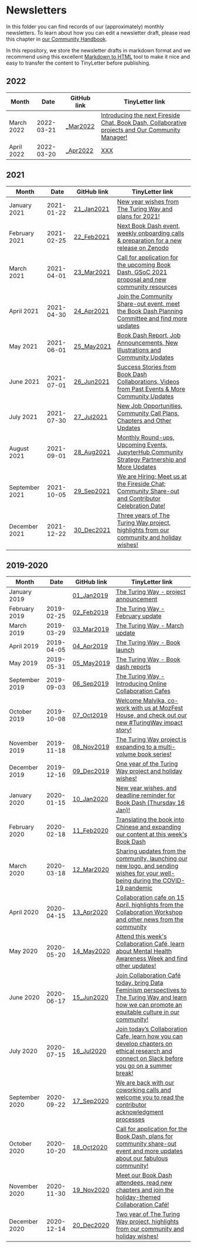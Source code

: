 # Newsletters

In this folder you can find records of our (approximately) monthly newsletters.
To learn about how you can edit a newsletter draft, please read this chapter in [our Community Handbook](https://the-turing-way.netlify.app/community-handbook/newsletters.html).

In this repository, we store the newsletter drafts in markdown format and we recommend using this excellent [Markdown to HTML](https://www.browserling.com/tools/markdown-to-html) tool to make it nice and easy to transfer the content to TinyLetter before publishing.

## 2022

| Month | Date | GitHub link | TinyLetter link |
| ----- | ---- |----------- | --------------- |
| March 2022 | 2022-03-21 | [_Mar2022](newsletter_21_Mar2022.md) | [Introducing the next Fireside Chat, Book Dash, Collaborative projects and Our Community Manager!](https://tinyletter.com/TuringWay/letters/introducing-the-next-fireside-chat-book-dash-collaborative-projects-and-our-community-manager) |
| April 2022 | 2022-03-20 | [_Apr2022](newsletter_20_Apr2022.md) | [XXX](https://tinyletter.com/TuringWay/letters/introducing-the-next-fireside-chat-book-dash-collaborative-projects-and-our-community-manager) |

## 2021

| Month | Date | GitHub link | TinyLetter link |
| ----- | ---- |----------- | --------------- |
| January 2021 | 2021-01-22 | [21_Jan2021](newsletter_21_Jan2021.md) | [New year wishes from The Turing Way and plans for 2021!](https://tinyletter.com/TuringWay/letters/new-year-wishes-from-the-turing-way-and-plans-for-2021) |
| February 2021 | 2021-02-25 | [22_Feb2021](newsletter_22_Feb2021.md) | [Next Book Dash event, weekly onboarding calls & preparation for a new release on Zenodo](https://tinyletter.com/TuringWay/letters/next-book-dash-event-weekly-onboarding-calls-preparation-for-a-new-release-on-zenodo) |
| March 2021 | 2021-04-01 | [23_Mar2021](newsletter_23_Mar2021.md) | [Call for application for the upcoming Book Dash, GSoC 2021 proposal and new community resources](https://tinyletter.com/TuringWay/letters/call-for-application-for-the-upcoming-book-dash-gsoc-2021-proposal-and-new-community-resources) |
| April 2021 | 2021-04-30 | [24_Apr2021](newsletter_24_Apr2021.md) | [Join the Community Share-out event, meet the Book Dash Planning Committee and find more updates](https://tinyletter.com/TuringWay/letters/join-the-community-share-out-event-meet-the-book-dash-planning-committee-and-find-more-updates) |
| May 2021 | 2021-06-01 | [25_May2021](newsletter_25_Jun2021.md) | [Book Dash Report, Job Announcements, New Illustrations and Community Updates](https://tinyletter.com/TuringWay/letters/book-dash-report-job-announcements-new-illustrations-and-community-updates) |
| June 2021 | 2021-07-01 | [26_Jun2021](newsletter_26_Jul2021.md) | [Success Stories from Book Dash Collaborations, Videos from Past Events & More Community Updates](https://tinyletter.com/TuringWay/letters/success-stories-from-book-dash-collaborations-videos-from-past-events-more-community-updates) |
| July 2021 | 2021-07-30 | [27_Jul2021](newsletter_27_Jul2021.md) | [New Job Opportunities, Community Call Plans, Chapters and Other Updates](https://tinyletter.com/TuringWay/letters/new-job-opportunities-community-call-plans-chapters-and-other-updates) |
| August 2021 | 2021-09-01 | [28_Aug2021](newsletter_28_Aug2021.md) | [Monthly Round-ups, Upcoming Events, JupyterHub Community Strategy Partnership and More Updates](https://tinyletter.com/TuringWay/letters/monthly-round-ups-upcoming-events-jupyterhub-community-strategy-partnership-and-more-updates) |
| September 2021 | 2021-10-05 | [29_Sep2021](newsletter_21_Jan2021.md) | [We are Hiring; Meet us at the Fireside Chat; Community Share-out and Contributor Celebration Date!](https://tinyletter.com/TuringWay/letters/we-are-hiring-meet-us-at-the-fireside-chat-community-share-out-and-contributor-celebration-date) |
| December 2021 | 2021-12-22 | [30_Dec2021](newsletter_30_Dec2021.md) | [Three years of The Turing Way project, highlights from our community and holiday wishes!](https://tinyletter.com/TuringWay/letters/three-years-of-the-turing-way-project-highlights-from-our-community-and-holiday-wishes) |

## 2019-2020

| Month | Date | GitHub link | TinyLetter link |
| ----- | ---- |----------- | --------------- |
| January 2019 |    | [01_Jan2019](newsletter_01_Jan2019.md) | [The Turing Way - project announcement](https://tinyletter.com/TuringWay/letters/the-turing-way-project-announcement) |
| February 2019 | 2019-02-25 | [02_Feb2019](newsletter_02_Feb2019.md) | [The Turing Way - February update](http://tinyletter.com/TuringWay/letters/the-turing-way-february-update) |
| March 2019 | 2019-03-29 | [03_Mar2019](newsletter_03_Mar2019.md) | [The Turing Way - March update](http://tinyletter.com/TuringWay/letters/the-turing-way-march-update) |
| April 2019 | 2019-04-05 | [04_Apr2019](newsletter_04_Apr2019.md) | [The Turing Way - Book launch](http://tinyletter.com/TuringWay/letters/the-turing-way-book-launch) |
| May 2019 | 2019-05-31 | [05_May2019](newsletter_05_May2019.md) | [The Turing Way - Book dash reports](http://tinyletter.com/TuringWay/letters/the-turing-way-book-dash-reports-1) |
| September 2019 | 2019-09-03 | [06_Sep2019](newsletter_06_Sep2019.md) | [The Turing Way - Introducing Online Collaboration Cafes](http://tinyletter.com/TuringWay/letters/the-turing-way-introducing-online-collaboration-cafe) |
| October 2019 | 2019-10-08 | [07_Oct2019](newsletter_07_Oct2019.md) | [Welcome Malvika, co-work with us at MozFest House, and check out our new #TuringWay impact story!](http://tinyletter.com/TuringWay/letters/welcome-malvika-co-work-with-us-at-mozfest-house-and-check-out-our-new-turingway-impact-story) |
| November 2019 | 2019-11-18 | [08_Nov2019](newsletter_08_Nov2019.md) | [The Turing Way project is expanding to a multi-volume book series!](http://tinyletter.com/TuringWay/letters/the-turing-way-project-is-expanding-to-a-multi-volume-book-series) |
| December 2019 | 2019-12-16 | [09_Dec2019](newsletter_09_Dec2019.md) | [One year of the Turing Way project and holiday wishes!](https://tinyletter.com/TuringWay/letters/one-year-of-the-turing-way-project-and-holiday-wishes) |
| January 2020 | 2020-01-15 | [10_Jan2020](newsletter_10_Jan2020.md) | [New year wishes, and deadline reminder for Book Dash (Thursday 16 Jan)!](https://tinyletter.com/TuringWay/letters/new-year-wishes-and-deadline-reminder-for-book-dash-thursday-16-jan) |
| February 2020 | 2020-02-18 | [11_Feb2020](newsletter_11_Feb2020.md) | [Translating the book into Chinese and expanding our content at this week's Book Dash](https://tinyletter.com/TuringWay/letters/translating-the-book-into-chinese-and-expanding-our-content-at-this-week-s-book-dash) |
| March 2020 | 2020-03-18 | [12_Mar2020](newsletter_12_Mar2020.md) | [Sharing updates from the community, launching our new logo, and sending wishes for your well-being during the COVID-19 pandemic](https://tinyletter.com/TuringWay/letters/sharing-updates-from-the-community-launching-our-new-logo-and-sending-wishes-for-your-well-being-during-the-covid-19-pandemic) |
| April 2020 | 2020-04-15 | [13_Apr2020](newsletter_13_Apr2020.md) | [Collaboration cafe on 15 April, highlights from the Collaboration Workshop and other news from the community](https://tinyletter.com/TuringWay/letters/collaboration-cafe-on-15-april-highlights-from-the-collaboration-workshop-and-other-news-from-the-community) |
| May 2020 | 2020-05-20 | [14_May2020](newsletter_14_May2020.md) | [Attend this week's Collaboration Café, learn about Mental Health Awareness Week and find other updates!](https://tinyletter.com/TuringWay/letters/attend-this-week-s-collaboration-caf-learn-about-mental-health-awareness-week-and-find-other-updates) |
| June 2020 | 2020-06-17 | [15_Jun2020](newsletter_15_Jun2020.md) | [Join Collaboration Café today, bring Data Feminism perspectives to The Turing Way and learn how we can promote an equitable culture in our community!](https://tinyletter.com/TuringWay/letters/join-collaboration-caf-today-bring-data-feminism-perspectives-to-the-turing-way-and-learn-how-we-can-promote-an-equitable-culture-in-our-community) |
| July 2020 | 2020-07-15 | [16_Jul2020](newsletter_16_Jul2020.md) | [Join today’s Collaboration Cafe, learn how you can develop chapters on ethical research and connect on Slack before you go on a summer break!](https://tinyletter.com/TuringWay/letters/join-today-s-collaboration-cafe-learn-how-you-can-develop-chapters-on-ethical-research-and-connect-on-slack-before-you-go-on-a-summer-break) |
| September 2020 | 2020-09-22 | [17_Sep2020](newsletter_17_Sep2020.md) | [We are back with our coworking calls and welcome you to read the contributor acknowledgment processes](https://tinyletter.com/TuringWay/letters/we-are-back-with-our-coworking-calls-and-welcome-you-to-read-the-contributor-acknowledgment-processes) |
| October 2020 | 2020-10-20 | [18_Oct2020](newsletter_18_Oct2020.md) | [Call for application for the Book Dash, plans for community share-out event and more updates about our fabulous community!](https://tinyletter.com/TuringWay/letters/call-for-application-for-the-book-dash-plans-for-community-share-out-event-and-more-updates-about-our-fabulous-community) |
| November 2020 | 2020-11-30 | [19_Nov2020](newsletter_19_Nov2020.md) | [Meet our Book Dash attendees, read new chapters and join the holiday-themed Collaboration Café!](https://tinyletter.com/TuringWay/letters/meet-our-book-dash-attendees-read-new-chapters-and-join-the-holiday-themed-collaboration-caf) |
| December 2020 | 2020-12-14 | [20_Dec2020](newsletter_20_Dec2020.md) | [Two year of The Turing Way project, highlights from our community and holiday wishes!](https://tinyletter.com/TuringWay/letters/two-years-of-the-turing-way-project-highlights-from-our-community-and-holiday-wishes) |
